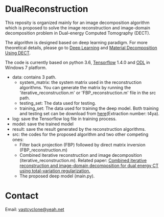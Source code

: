 # DualReconstruction

This reposity is organized mainly for an image decomposition algorithm which is proposed to solve the image reconstruction and image-domain decomposition problem in Dual-energy Computed Tomography (DECT). <br>

The algorithm is designed based on deep learning paradigm. For more theoretical details, please go to [Deep Learning](http://www.deeplearningbook.org/) and [Material Decomposition Using DECT](https://pubs.rsna.org/doi/10.1148/rg.2016150220).<br>

The code is currently based on python 3.6, [Tensorflow](https://github.com/tensorflow/tensorflow) 1.4.0 and [ODL](https://github.com/odlgroup/odl) in Windows 7 platform. <br>

  * data: contains 3 path.
    * system_matrix: the system matrix used in the reconstruction algorithms. You can generate the matrix by running the 'iterative_reconstruction.m' or 'FBP_reconstruction.m' file in the src path.
    * testing_set: The data used for testing.
    * training_set: The data used for training the deep model. Both training and testing set can be download from [here](https://pan.baidu.com/s/1VfhTuNenuy2C6HAw1aWbZA)(Extraction number: t4ya).<br>
  * log: save the Tensorflow log file in training process.
  * model: save the trained model
  * result: save the result generated by the reconstruction algorithms.
  * src: the codes for the proposed algorithm and two other competing ones:
    * Filter back projection (FBP) followed by direct matrix inversion (FBP_reconstruction.m)
    * Combined iterative reconstruction and image decomposition (iterative_reconstruction.m). Related paper: [Combined iterative reconstruction and image-domain decomposition for dual energy CT using total-variation regularization.](https://aapm.onlinelibrary.wiley.com/doi/abs/10.1118/1.4870375)
    * The proposed deep model (main.py).
    
# Contact
 Email: vastcyclone@yeah.net
